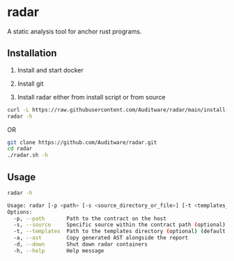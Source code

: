 # radar

A static analysis tool for anchor rust programs.

## Installation

1) Install and start docker

2) Install git

3) Install radar either from install script or from source

```bash
curl -L https://raw.githubusercontent.com/Auditware/radar/main/install-radar.sh | bash
radar -h
```

OR

```bash
git clone https://github.com/Auditware/radar.git
cd radar
./radar.sh -h
```

## Usage
```bash
radar -h

Usage: radar [-p <path> [-s <source_directory_or_file>] [-t <templates_directory>]] [-d]
Options:
  -p, --path       Path to the contract on the host
  -s, --source     Specific source within the contract path (optional) (default - project root)
  -t, --templates  Path to the templates directory (optional) (default - builtin_templates folder)
  -a, --ast        Copy generated AST alongside the report
  -d, --down       Shut down radar containers
  -h, --help       Help message
```
